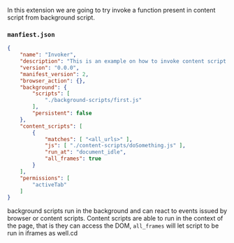 In this extension we are going to try invoke a function present in content script from background script.

### `manfiest.json`
```json
{
    "name": "Invoker",
    "description": "This is an example on how to invoke content script from background script",
    "version": "0.0.0",
    "manifest_version": 2,
    "browser_action": {},
    "background": {
        "scripts": [
            "./background-scripts/first.js"
        ],
        "persistent": false
    },
    "content_scripts": [
        {
            "matches": [ "<all_urls>" ],
            "js": [ "./content-scripts/doSomething.js" ],
            "run_at": "document_idle",
            "all_frames": true
        }
    ],
    "permissions": [
        "activeTab"
    ]
}
```
background scripts run in the background and can react to events issued by browser or content scripts.
Content scripts are able to run in the context of the page, that is they can access the DOM, `all_frames` will let script to be run in iframes as well.cd